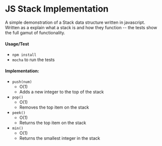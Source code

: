 JS Stack Implementation
========================

A simple demonstration of a Stack data structure written in javascript. Written as a explain what a stack is and how they function -- the tests show the full gamut of functionality.

#### Usage/Test
* `npm install`
* `mocha` to run the tests

#### Implementation:
* `push(num)`
  * O(1) 
  * Adds a new integer to the top of the stack
* `pop()`
  * O(1)
  * Removes the top item on the stack
* `peek()`
  * O(1)
  * Returns the top item on the stack
* `min()`
  * O(1)
  * Returns the smallest integer in the stack

